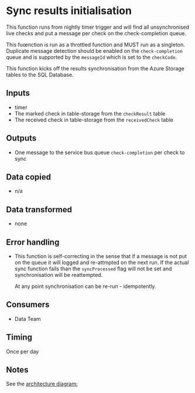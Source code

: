 # Sync results initialisation

This function runs from nightly timer trigger and will find all unsynchronised live checks and put a message
per check on the check-completion queue.

This fuœnction is run as a throttled function and MUST run as a singleton.  Duplicate message detection should 
be enabled on the `check-completion` queue and is supported by the `messageId` which is set to the `checkCode`.

This function kicks off the results synchronisation from the Azure Storage tables to the SQL Database. 

## Inputs

* timer
* The marked check in table-storage from the `checkResult` table
* The received check in table-storage from the `receivedCheck` table

## Outputs

* One message to the service bus queue `check-completion` per check to sync

## Data copied

* n/a

## Data transformed

* none

## Error handling

* This function is self-correcting in the sense that if a message is not put on the queue it will logged and 
  re-attmpted on the next run.  If the actual sync function fails than the `syncProcessed` flag will not be set and 
  synchronisation will be reattempted.
  
  At any point synchronisation can be re-run - idempotently.

## Consumers

* Data Team

## Timing

Once per day

## Notes

See the [architecture diagram:](../docs/diagrams/psychometric-report-generation.png) 

